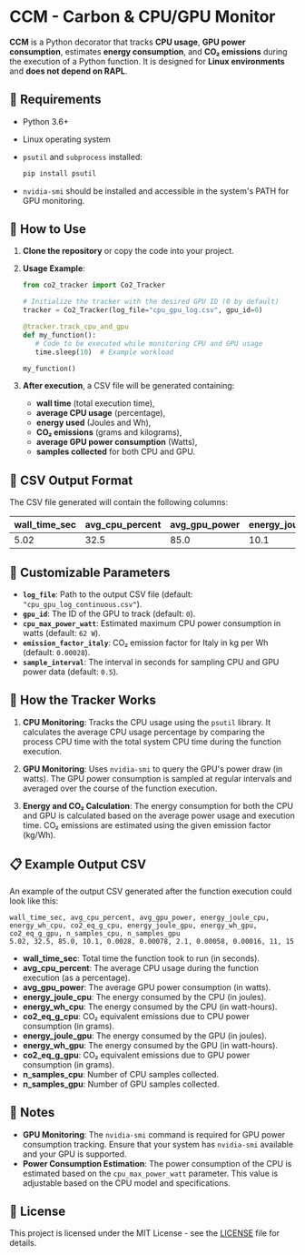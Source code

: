 
# CCM - Carbon & CPU/GPU Monitor

**CCM** is a Python decorator that tracks **CPU usage**, **GPU power consumption**, estimates **energy consumption**, and **CO₂ emissions** during the execution of a Python function. It is designed for **Linux environments** and **does not depend on RAPL**.

## 🔧 Requirements

- Python 3.6+
- Linux operating system
- `psutil` and `subprocess` installed:
  ```bash
  pip install psutil
  ```

- `nvidia-smi` should be installed and accessible in the system's PATH for GPU monitoring.

## 🚀 How to Use

1. **Clone the repository** or copy the code into your project.

2. **Usage Example**:

   ```python
   from co2_tracker import Co2_Tracker

   # Initialize the tracker with the desired GPU ID (0 by default)
   tracker = Co2_Tracker(log_file="cpu_gpu_log.csv", gpu_id=0)

   @tracker.track_cpu_and_gpu
   def my_function():
      # Code to be executed while monitoring CPU and GPU usage
      time.sleep(10)  # Example workload

   my_function()
   ```

3. **After execution**, a CSV file will be generated containing:
   - **wall time** (total execution time),
   - **average CPU usage** (percentage),
   - **energy used** (Joules and Wh),
   - **CO₂ emissions** (grams and kilograms),
   - **average GPU power consumption** (Watts),
   - **samples collected** for both CPU and GPU.

## 📄 CSV Output Format

The CSV file generated will contain the following columns:

| wall_time_sec | avg_cpu_percent | avg_gpu_power | energy_joule_cpu | energy_wh_cpu | co2_eq_g_cpu | energy_joule_gpu | energy_wh_gpu | co2_eq_g_gpu | n_samples_cpu | n_samples_gpu |
|---------------|------------------|---------------|------------------|---------------|--------------|------------------|---------------|--------------|---------------|---------------|
| 5.02          | 32.5             | 85.0          | 10.1             | 0.0028        | 0.00078      | 2.1              | 0.00058       | 0.00016      | 11            | 15            |

## 📎 Customizable Parameters

- **`log_file`**: Path to the output CSV file (default: `"cpu_gpu_log_continuous.csv"`).
- **`gpu_id`**: The ID of the GPU to track (default: `0`).
- **`cpu_max_power_watt`**: Estimated maximum CPU power consumption in watts (default: `62 W`).
- **`emission_factor_italy`**: CO₂ emission factor for Italy in kg per Wh (default: `0.00028`).
- **`sample_interval`**: The interval in seconds for sampling CPU and GPU power data (default: `0.5`).

## 🚀 How the Tracker Works

1. **CPU Monitoring**: Tracks the CPU usage using the `psutil` library. It calculates the average CPU usage percentage by comparing the process CPU time with the total system CPU time during the function execution.

2. **GPU Monitoring**: Uses `nvidia-smi` to query the GPU's power draw (in watts). The GPU power consumption is sampled at regular intervals and averaged over the course of the function execution.

3. **Energy and CO₂ Calculation**: The energy consumption for both the CPU and GPU is calculated based on the average power usage and execution time. CO₂ emissions are estimated using the given emission factor (kg/Wh).

## 📋 Example Output CSV

An example of the output CSV generated after the function execution could look like this:

```
wall_time_sec, avg_cpu_percent, avg_gpu_power, energy_joule_cpu, energy_wh_cpu, co2_eq_g_cpu, energy_joule_gpu, energy_wh_gpu, co2_eq_g_gpu, n_samples_cpu, n_samples_gpu
5.02, 32.5, 85.0, 10.1, 0.0028, 0.00078, 2.1, 0.00058, 0.00016, 11, 15
```

- **wall_time_sec**: Total time the function took to run (in seconds).
- **avg_cpu_percent**: The average CPU usage during the function execution (as a percentage).
- **avg_gpu_power**: The average GPU power consumption (in watts).
- **energy_joule_cpu**: The energy consumed by the CPU (in joules).
- **energy_wh_cpu**: The energy consumed by the CPU (in watt-hours).
- **co2_eq_g_cpu**: CO₂ equivalent emissions due to CPU power consumption (in grams).
- **energy_joule_gpu**: The energy consumed by the GPU (in joules).
- **energy_wh_gpu**: The energy consumed by the GPU (in watt-hours).
- **co2_eq_g_gpu**: CO₂ equivalent emissions due to GPU power consumption (in grams).
- **n_samples_cpu**: Number of CPU samples collected.
- **n_samples_gpu**: Number of GPU samples collected.

## 📌 Notes

- **GPU Monitoring**: The `nvidia-smi` command is required for GPU power consumption tracking. Ensure that your system has `nvidia-smi` available and your GPU is supported.
- **Power Consumption Estimation**: The power consumption of the CPU is estimated based on the `cpu_max_power_watt` parameter. This value is adjustable based on the CPU model and specifications.

## 📄 License

This project is licensed under the MIT License - see the [LICENSE](LICENSE) file for details.
